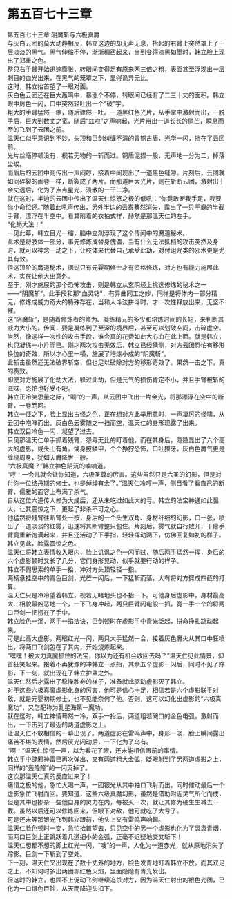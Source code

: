 # 第五百七十三章

第五百七十三章 阴魔斩与六极真魔\
与灰白云团的莫大动静相反，韩立这边的却无声无息，抬起的右臂上突然罩上了一层淡淡的黑气。黑气伸缩不停，渐渐稠密起来，当到变得漆黑如墨时，韩立脸上现出了郑重之色。\
整只右手臂开始迅速膨胀，转眼间变得足有原来两三倍之粗，表面甚至浮现出一层刺目的血光出来，在黑气的笼罩之下，显得诡异无比。\
这时，韩立抬首望了一眼对面。\
灰白色云团还在巨大轰鸣中，暴涨个不停，转眼间已经有了二三十丈的面积。韩立眼中厉色一闪，口中突然轻吐出一个“破”字。\
粗大的手臂猛然一缩，随后骤然一吐。一道黑红色光片，从手掌中激射而出，一脱手后，巨大到数丈之宽，随后“兹啦”之声响起，光片带出一道长长的尾芒，瞬息而至的飞到了云团之前。\
温天仁似乎意识到不妙，头顶和巨剑纠缠不清的青铜古盾，光华一闪，挡在了云团前。\
光片丝毫停顿没有，视若无物的一斩而过。铜盾泥捏一般，无声地一分为二，掉落尘埃。\
而盾后的云团中则传出一声闷哼，接着中间现出了一道黑色缝隙。片刻后，云团就如同碎裂的画卷一样，断裂成了两片。而那道巨大光片，则在斩断云团，激射出十余丈远后，化为了点点星光，溃散的一干二净。\
就在这时，半边的云团中传出了温天仁惊怒之极的低吼：“你竟敢断我手足，我要你小命偿还。”随着此吼声传出，另外半边的云雾蓦然消失，露出了一只干瘪的半截手臂，漂浮在半空中。看其附着的衣袖式样，赫然是那温天仁的左手。\
“化劫大法！”\
一见此幕，韩立目光一缩，脑中立刻浮现了这个传闻中的魔道秘术。\
此术是将肢体一部分，事先修炼成替身傀儡，当有什么无法抵挡的攻击突然及身时，就可以神念一动之下，让肢体来代替自己承受此劫，对付诅咒类的邪术更是尤其有效。\
但这顶阶的魔道秘术，据说只有元婴期修士才有资格修炼，对方也有能力施展此术，实在让他大出意外。\
至于，刚才施展的那个恐怖攻击，则是韩立从玄阴经上挑选修炼的秘术之一——“阴魔斩”。此手段和那“血灵钻”，有异曲同工之妙，同样是将体内一部分精元，修炼成威力奇大的特殊存在，当和人斗法拼斗时，才一次性释放出来，无坚不摧。\
这“阴魔斩”，是随着修炼者的修为、凝练精元的多少和培炼时间的长短，来判断其威力大小的。传闻，要是凝练到了至深的境界后，甚至可以划破空间，击碎虚空。\
当然，像这样一次性的攻击手段，谁会真的花费如此大心血在此上面。就是韩立，也只凝练一小片而已。刚才两次攻击无效后，韩立已经猜测，对方云团恐怕有移形换位的奇效，所以才心里一横，施展了培炼小成的“阴魔斩”。\
此斩击虽然还无法破界斩空，但也足以破除对方的移形奇效了。果然一击之下，真的奏效。\
即使对方施展了化劫大法，躲过此劫，但是元气的损伤肯定不小，并且手臂被斩的滋味，恐怕也好受不吧。\
韩立正冷笑思量之际，“唰”的一声，从云团中飞出一片金光，将那漂浮在空中的断臂，一卷而回。\
韩立一怔之下，脸上显出古怪之色，正在想对方此举用意时，一声凄厉的怪啸，从云团中咆哮而出。灰白色云雾随之一扫而空，温天仁的身形现露了出来。\
韩立双目冷色一闪，凝望了过去。\
只见那温天仁单手抓着残臂，怨毒无比的盯着他。而在其身后，隐隐显出了六个高大的虚影，或头上有角。或身披鳞甲，个个狰狞恐怖，口吐獠牙，灰白色魔气更是缠绕周身，犹如天魔降世一般。\
“六极真魔？”韩立神色阴沉的喃喃道。\
“哼！一会儿就会让你知道，六极圣尊的厉害。这些虽然只是六圣的幻影，但是对付你一位结丹期的修士，也是绰绰有余了。”温天仁冷哼一声，侧目看了看自己的断臂，儒雅的面容上布满了杀气。\
自从这位六道传人修为大成后，还从未吃过如此大的亏。韩立的法宝神通如此强大，让其震惊之下，更起了非杀不可之心。\
他猛然将残臂往断臂处一按，身后的一个头生双角、身材纤细的幻影，口一张，喷出了一道淡淡的红雾，迅速将其断臂整只包住。片刻后，雾气就自行散开，干瘪手臂竟重新饱满起来，并且还活动了下手指，轻轻挥动两下，仿佛回复如初的样子。\
韩立见此，脸露震惊之色。\
温天仁将韩立表情收入眼内，脸上讥讽之色一闪而过，随后两手猛然一挥，身后的六个虚影顿时又长了几分，它们身形晃动，似乎就要行动的样子。\
韩立不假思索的单手一抬，冲对方头顶轻轻一指。\
两柄悬挂空中的青色巨剑，光芒一闪后，一下猛斩而落，大有将对方劈成四截的打算。\
温天仁只是冷冷望着韩立，视若无睹地头也不抬一下。可他身后虚影中，身材最高大、相貌最凶恶地一个，一下飞身冲起，两只巨臂闪电般一抓，竟一手一个的将两口巨剑一把捞在了手中。\
韩立脸色一沉，两手一掐法诀，巨剑顿时在虚影手中青光泛起，拼命挣扎跳动起来。\
可是此高大虚影，两眼红光一闪，两只大手猛然一合，接着灰色魔火从其口中狂喷出，将两口飞剑包在了其内，开始烧炼起来。\
“嘿嘿！被大力真魔抓住的法宝，你以为还有机会收回去吗？”温天仁见此情景，仰首狂笑起来。接着不再犹豫的冲韩立一点指，其余五个虚影一闪后，同时不见了踪影，下一刻，就出现在了韩立护罩之外。\
温天仁然后才露出了稳操胜券的样子，准备就此驱动虚影灭了韩立。\
对于这些六极真魔虚影化身的厉害，他可是信心十足，相信若是六个虚影联手对敌，就是元婴初期修士，也不见能奈何了他。否则，这可以幻化出虚影的“六极真魔功”，又怎配称为乱星海第一魔功。\
就在这时，韩立神情蓦然一冷，双手一抬后，两道粗若碗口的金色电弧，激射而出，一下击到了最近的两道虚影之上。\
让温天仁不敢相信的一幕出现了。两道虚影在雷鸣声中，身形一淡，脸上瞬间露出痛苦不堪的表情，然后灰光闪动后，一下化为了乌有。\
“啊！”温天仁惊愕一声，以为看花了眼，还未能相信眼前的事情。\
韩立手中辟邪神雷已再次弹出，又有两道粗大金弧，眨眼射到了另两道虚影之上，同样的“轰隆隆”的一闪灭掉了。\
这次那温天仁真的反应过来了！\
痛惜之极的他，急忙大喝一声，一团银光从其中袖口飞射而出，同时催动最后一个虚影急忙飞射而回。要知道，这些六级真魔幻影，虽然是借助附近灵气所化而成，但是其中也掺杂一些他自身的灵力在内，每被灭一次，就让其修为硬生生减去一截。虽然以后还可以修炼回来，但眼下对敌，他可就吃了大亏了。\
可是还未等那银光飞到韩立跟前，他头上又有雷鸣声响起。\
温天仁脸色顿时一变，急忙抬首望去，只见空中的另一个虚影也化为了袅袅青烟，而两口巨剑上正跳跃着几道细小的金弧，正毫不迟疑地交叉斩下！\
温天仁想都不想的脚上红光一闪，“嗖”的一声，人化为一道赤光，就从原地消失了踪影。巨剑一下斩到了空处。\
下一刻，温天仁又出现在了数十丈外的地方，脸色发青地盯着韩立不放。而其双足之上，不知何时多出两团赤红色火焰，里面隐隐有青光发出。\
但这时的韩立，也顾不上促动飞剑继续追杀对方，因为温天仁射出的银色光团，已化为一口银色巨钟，从天而降迎头扣下。

